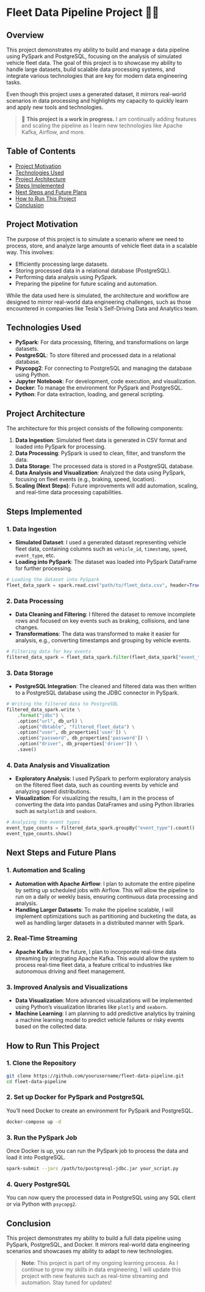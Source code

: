 # Fleet Data Pipeline Project 🚗🔧

## Overview
This project demonstrates my ability to build and manage a data pipeline using PySpark and PostgreSQL, focusing on the analysis of simulated vehicle fleet data. The goal of this project is to showcase my ability to handle large datasets, build scalable data processing systems, and integrate various technologies that are key for modern data engineering tasks.

Even though this project uses a generated dataset, it mirrors real-world scenarios in data processing and highlights my capacity to quickly learn and apply new tools and technologies.

> 🚧 **This project is a work in progress.** I am continually adding features and scaling the pipeline as I learn new technologies like Apache Kafka, Airflow, and more.

## Table of Contents
- [Project Motivation](#project-motivation)
- [Technologies Used](#technologies-used)
- [Project Architecture](#project-architecture)
- [Steps Implemented](#steps-implemented)
- [Next Steps and Future Plans](#next-steps-and-future-plans)
- [How to Run This Project](#how-to-run-this-project)
- [Conclusion](#conclusion)

## Project Motivation
The purpose of this project is to simulate a scenario where we need to process, store, and analyze large amounts of vehicle fleet data in a scalable way. This involves:
- Efficiently processing large datasets.
- Storing processed data in a relational database (PostgreSQL).
- Performing data analysis using PySpark.
- Preparing the pipeline for future scaling and automation.

While the data used here is simulated, the architecture and workflow are designed to mirror real-world data engineering challenges, such as those encountered in companies like Tesla's Self-Driving Data and Analytics team.

## Technologies Used
- **PySpark**: For data processing, filtering, and transformations on large datasets.
- **PostgreSQL**: To store filtered and processed data in a relational database.
- **Psycopg2**: For connecting to PostgreSQL and managing the database using Python.
- **Jupyter Notebook**: For development, code execution, and visualization.
- **Docker**: To manage the environment for PySpark and PostgreSQL.
- **Python**: For data extraction, loading, and general scripting.

## Project Architecture
The architecture for this project consists of the following components:

1. **Data Ingestion**: Simulated fleet data is generated in CSV format and loaded into PySpark for processing.
2. **Data Processing**: PySpark is used to clean, filter, and transform the data.
3. **Data Storage**: The processed data is stored in a PostgreSQL database.
4. **Data Analysis and Visualization**: Analyzed the data using PySpark, focusing on fleet events (e.g., braking, speed, location).
5. **Scaling (Next Steps)**: Future improvements will add automation, scaling, and real-time data processing capabilities.

## Steps Implemented

### 1. Data Ingestion
- **Simulated Dataset**: I used a generated dataset representing vehicle fleet data, containing columns such as `vehicle_id`, `timestamp`, `speed`, `event_type`, etc.
- **Loading into PySpark**: The dataset was loaded into PySpark DataFrame for further processing.

```python
# Loading the dataset into PySpark
fleet_data_spark = spark.read.csv("path/to/fleet_data.csv", header=True, inferSchema=True)
```

### 2. Data Processing
- **Data Cleaning and Filtering**: I filtered the dataset to remove incomplete rows and focused on key events such as braking, collisions, and lane changes.
- **Transformations**: The data was transformed to make it easier for analysis, e.g., converting timestamps and grouping by vehicle events.

```python
# Filtering data for key events
filtered_data_spark = fleet_data_spark.filter(fleet_data_spark["event_type"].isNotNull())
```

### 3. Data Storage
- **PostgreSQL Integration**: The cleaned and filtered data was then written to a PostgreSQL database using the JDBC connector in PySpark.

```python
# Writing the filtered data to PostgreSQL
filtered_data_spark.write \
    .format("jdbc") \
    .option("url", db_url) \
    .option("dbtable", "filtered_fleet_data") \
    .option("user", db_properties['user']) \
    .option("password", db_properties['password']) \
    .option("driver", db_properties['driver']) \
    .save()
```

### 4. Data Analysis and Visualization
- **Exploratory Analysis**: I used PySpark to perform exploratory analysis on the filtered fleet data, such as counting events by vehicle and analyzing speed distributions.
- **Visualization**: For visualizing the results, I am in the process of converting the data into pandas DataFrames and using Python libraries such as `matplotlib` and `seaborn`.

```python
# Analyzing the event types
event_type_counts = filtered_data_spark.groupBy("event_type").count()
event_type_counts.show()
```

## Next Steps and Future Plans

### 1. **Automation and Scaling**
   - **Automation with Apache Airflow**: I plan to automate the entire pipeline by setting up scheduled jobs with Airflow. This will allow the pipeline to run on a daily or weekly basis, ensuring continuous data processing and analysis.
   - **Handling Larger Datasets**: To make the pipeline scalable, I will implement optimizations such as partitioning and bucketing the data, as well as handling larger datasets in a distributed manner with Spark.

### 2. **Real-Time Streaming**
   - **Apache Kafka**: In the future, I plan to incorporate real-time data streaming by integrating Apache Kafka. This would allow the system to process real-time fleet data, a feature critical to industries like autonomous driving and fleet management.

### 3. **Improved Analysis and Visualizations**
   - **Data Visualization**: More advanced visualizations will be implemented using Python’s visualization libraries like `plotly` and `seaborn`.
   - **Machine Learning**: I am planning to add predictive analytics by training a machine learning model to predict vehicle failures or risky events based on the collected data.

## How to Run This Project

### 1. Clone the Repository
```bash
git clone https://github.com/yourusername/fleet-data-pipeline.git
cd fleet-data-pipeline
```

### 2. Set up Docker for PySpark and PostgreSQL
You’ll need Docker to create an environment for PySpark and PostgreSQL.

```bash
docker-compose up -d
```

### 3. Run the PySpark Job
Once Docker is up, you can run the PySpark job to process the data and load it into PostgreSQL.

```bash
spark-submit --jars /path/to/postgresql-jdbc.jar your_script.py
```

### 4. Query PostgreSQL
You can now query the processed data in PostgreSQL using any SQL client or via Python with `psycopg2`.

## Conclusion

This project demonstrates my ability to build a full data pipeline using PySpark, PostgreSQL, and Docker. It mirrors real-world data engineering scenarios and showcases my ability to adapt to new technologies.

> **Note**: This project is part of my ongoing learning process. As I continue to grow my skills in data engineering, I will update this project with new features such as real-time streaming and automation. Stay tuned for updates!